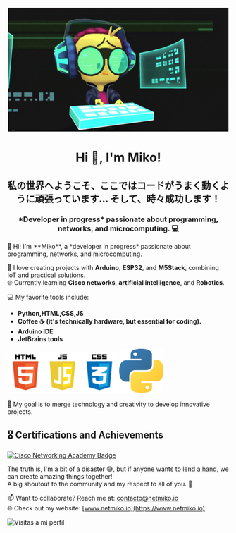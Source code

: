 <p align="center">
  <picture>
    <img src="./images/loon.gif" alt="Loon GIF" width="500" />
  </picture>
</p>

<h1 align="center">Hi 👋, I'm Miko! </h1>
<h2 align="center">私の世界へようこそ、ここではコードがうまく動くように頑張っています... そして、時々成功します！ </h2>
<h3 align="center">*Developer in progress* passionate about programming, networks, and microcomputing. 💻 </h3>
👋 Hi! I'm **Miko**, a *developer in progress* passionate about programming, networks, and microcomputing.  

🔌 I love creating projects with **Arduino**, **ESP32**, and **M5Stack**, combining IoT and practical solutions.  
🌐 Currently learning **Cisco networks**, **artificial intelligence**, and **Robotics**.  

💻 My favorite tools include:
- **Python,HTML,CSS,JS** 
- **Coffee ☕ (it's technically hardware, but essential for coding).**  
- **Arduino IDE**
- **JetBrains tools**

<picture>
  <img src="images/html.png" alt="Logo HTML" width="250" />
</picture>
<picture>
  <img src="https://github.com/NetmikoIO/NetmikoIO/blob/main/images/python.png" alt="Logo Python" width="100" />
</picture>

🎯 My goal is to merge technology and creativity to develop innovative projects.  

## 🎖️ Certifications and Achievements  
<a href="https://www.youtube.com/watch?v=dQw4w9WgXcQ" target="_blank">
  <img src="https://images.credly.com/size/104x104/images/5bdd6a39-3e03-4444-9510-ecff80c9ce79/image.png" alt="Cisco Networking Academy Badge">
</a>


The truth is, I'm a bit of a disaster 😅, but if anyone wants to lend a hand, we can create amazing things together!  
A big shoutout to the community and my respect to all of you. 🙌 

📫 Want to collaborate? Reach me at: [contacto@netmiko.io](mailto:contacto@netmiko.io)  
🌐 Check out my website: [www.netmiko.io](https://www.netmiko.io)

![Visitas a mi perfil](https://hits.seeyoufarm.com/api/count/incr/badge.svg?url=https%3A%2F%2Fgithub.com%2FNetmikoIO&count_bg=%23D8BFD8&title_bg=%23555555&icon=github.svg&icon_color=%23E7E7E7&title=Visitas&edge_flat=false&mode=total)






